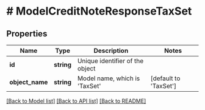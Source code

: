 # # ModelCreditNoteResponseTaxSet

## Properties

Name | Type | Description | Notes
------------ | ------------- | ------------- | -------------
**id** | **string** | Unique identifier of the object |
**object_name** | **string** | Model name, which is &#39;TaxSet&#39; | [default to 'TaxSet']

[[Back to Model list]](../../README.md#models) [[Back to API list]](../../README.md#endpoints) [[Back to README]](../../README.md)
